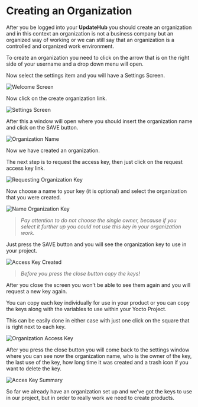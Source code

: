 # Creating an Organization

After you be logged into your **UpdateHub** you should create an organization and in this context an organization is not a business company but an organized way of working or we can still say that an organization is a controlled and organized work environment.

To create an organization you need to click on the arrow that is on the right side of your username and a drop down menu will open.

Now select the settings item and you will have a Settings Screen.

![Welcome Screen](../../.gitbook/assets/welcomescreen.png)

Now click on the create organization link.

![Settings Screen](../../.gitbook/assets/settingsscreen.png)

After this a window will open where you should insert the organization name and click on the SAVE button.

![Organization Name](../../.gitbook/assets/organizationname.png)

Now we have created an organization.

The next step is to request the access key, then just click on the request access key link.

![Requesting Organization Key](../../.gitbook/assets/requestingorganizationkey1.png)

Now choose a name to your key \(it is optional\) and select the organization that you were created.

![Name Organization Key](../../.gitbook/assets/requestingorganizationkey.png)

> _Pay attention to do not choose the single owner, because if you select it further up you could not use this key in your organization work._

Just press the SAVE button and you will see the organization key to use in your project.

![Access Key Created](../../.gitbook/assets/organizationkeycreated.png)

>_Before you press the close button copy the keys!_

After you close the screen you won’t be able to see them again and you will request a new key again.

You can copy each key individually for use in your product or you can copy the keys along with the variables to use within your Yocto Project.

This can be easily done in either case with just one click on the square that is right next to each key.

![Organization Access Key](../../.gitbook/assets/organizationkeyselected.png)

After you press the close button you will come back to the settings window where you can see now the organization name, who is the owner of the key, the last use of the key, how long time it was created and a trash icon if you want to delete the key.

![Acces Key Summary](../../.gitbook/assets/organizationkeycreated2.png)

So far we already have an organization set up and we've got the keys to use in our project, but in order to really work we need to create products.
